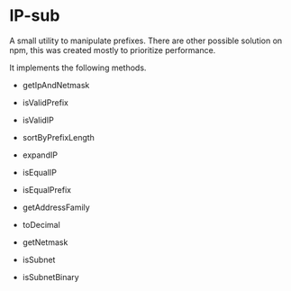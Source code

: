# IP-sub


A small utility to manipulate prefixes. There are other possible solution on npm, this was created mostly to prioritize performance.

It implements the following methods.

* getIpAndNetmask

* isValidPrefix

* isValidIP

* sortByPrefixLength

* expandIP

* isEqualIP

* isEqualPrefix

* getAddressFamily

* toDecimal

* getNetmask

* isSubnet

* isSubnetBinary